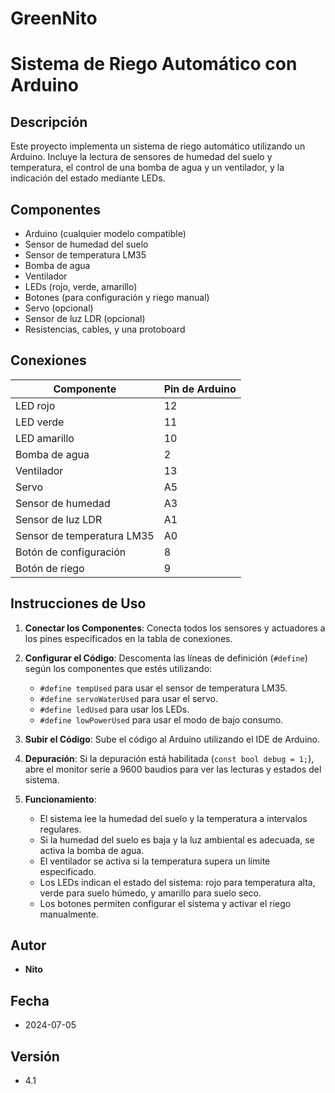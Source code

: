 # GreenNito 
# Sistema de Riego Automático con Arduino

## Descripción

Este proyecto implementa un sistema de riego automático utilizando un Arduino. Incluye la lectura de sensores de humedad del suelo y temperatura, el control de una bomba de agua y un ventilador, y la indicación del estado mediante LEDs.

## Componentes

- Arduino (cualquier modelo compatible)
- Sensor de humedad del suelo
- Sensor de temperatura LM35
- Bomba de agua
- Ventilador
- LEDs (rojo, verde, amarillo)
- Botones (para configuración y riego manual)
- Servo (opcional)
- Sensor de luz LDR (opcional)
- Resistencias, cables, y una protoboard

## Conexiones

| Componente         | Pin de Arduino |
|--------------------|----------------|
| LED rojo           | 12             |
| LED verde          | 11             |
| LED amarillo       | 10             |
| Bomba de agua      | 2              |
| Ventilador         | 13             |
| Servo              | A5             |
| Sensor de humedad  | A3             |
| Sensor de luz LDR  | A1             |
| Sensor de temperatura LM35 | A0    |
| Botón de configuración | 8         |
| Botón de riego     | 9              |

## Instrucciones de Uso

1. **Conectar los Componentes**: Conecta todos los sensores y actuadores a los pines especificados en la tabla de conexiones.

2. **Configurar el Código**: Descomenta las líneas de definición (`#define`) según los componentes que estés utilizando:
   - `#define tempUsed` para usar el sensor de temperatura LM35.
   - `#define servoWaterUsed` para usar el servo.
   - `#define ledUsed` para usar los LEDs.
   - `#define lowPowerUsed` para usar el modo de bajo consumo.

3. **Subir el Código**: Sube el código al Arduino utilizando el IDE de Arduino.

4. **Depuración**: Si la depuración está habilitada (`const bool debug = 1;`), abre el monitor serie a 9600 baudios para ver las lecturas y estados del sistema.

5. **Funcionamiento**:
   - El sistema lee la humedad del suelo y la temperatura a intervalos regulares.
   - Si la humedad del suelo es baja y la luz ambiental es adecuada, se activa la bomba de agua.
   - El ventilador se activa si la temperatura supera un límite especificado.
   - Los LEDs indican el estado del sistema: rojo para temperatura alta, verde para suelo húmedo, y amarillo para suelo seco.
   - Los botones permiten configurar el sistema y activar el riego manualmente.

## Autor

- **Nito**

## Fecha

- 2024-07-05

## Versión

- 4.1
